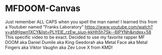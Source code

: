 # MFDOOM-Canvas
Just remember ALL CAPS when you spell the man name!
I learned this from a Youtuber named "Franks Laboratory"
https://www.youtube.com/watch?v=afdHgwn1XCY&list=PLYElE_rzEw_siuo-kkHh5h7Sk--6IPYNh&index=58
This specific video to be exact. Decided to use my favorite rapper MF DOOM aka Daniel Dumile aka King Geedorah aka Metal Face aka Metal Fingers aka Viktor Vaughn aka Zev Love X from KMD!
